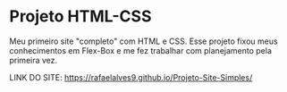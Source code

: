 # Projeto HTML-CSS
 Meu primeiro site "completo" com HTML e CSS.
 Esse projeto fixou meus conhecimentos em Flex-Box e me fez trabalhar com planejamento pela primeira vez.

LINK DO SITE: https://rafaelalves9.github.io/Projeto-Site-Simples/
